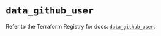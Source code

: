 # `data_github_user`

Refer to the Terraform Registry for docs: [`data_github_user`](https://registry.terraform.io/providers/integrations/github/6.2.1/docs/data-sources/user).
